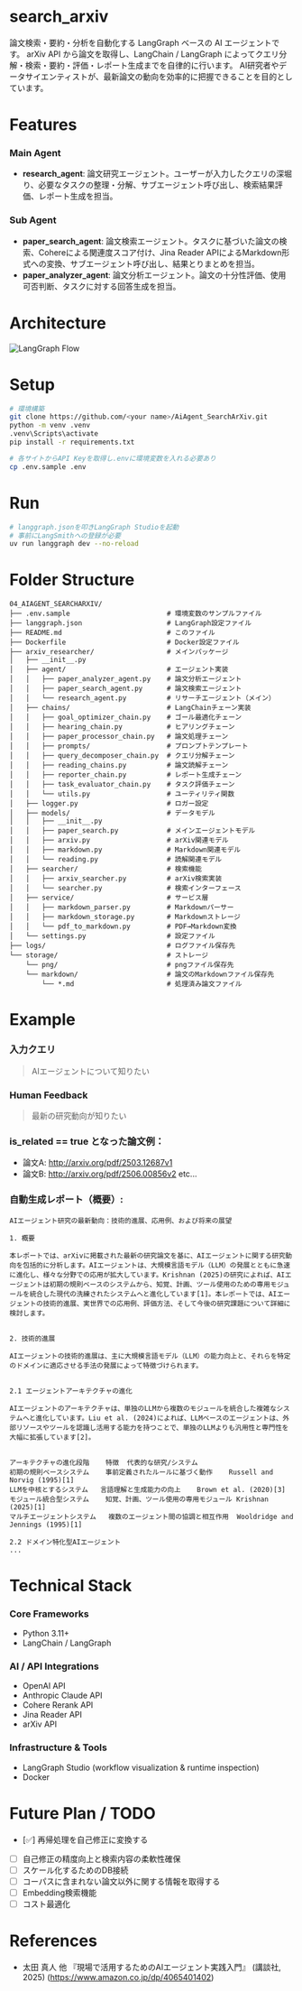 # search_arxiv
論文検索・要約・分析を自動化する LangGraph ベースの AI エージェントです。
arXiv API から論文を取得し、LangChain / LangGraph によってクエリ分解・検索・要約・評価・レポート生成までを自律的に行います。
AI研究者やデータサイエンティストが、最新論文の動向を効率的に把握できることを目的としています。

# Features
### Main Agent
- **research_agent**: 論文研究エージェント。ユーザーが入力したクエリの深堀り、必要なタスクの整理・分解、サブエージェント呼び出し、検索結果評価、レポート生成を担当。
### Sub Agent
- **paper_search_agent**: 論文検索エージェント。タスクに基づいた論文の検索、Cohereによる関連度スコア付け、Jina Reader APIによるMarkdown形式への変換、サブエージェント呼び出し、結果とりまとめを担当。
- **paper_analyzer_agent**: 論文分析エージェント。論文の十分性評価、使用可否判断、タスクに対する回答生成を担当。

# Architecture
![LangGraph Flow](./storage/png/image.png)

# Setup
```bash
# 環境構築
git clone https://github.com/<your name>/AiAgent_SearchArXiv.git
python -m venv .venv
.venv\Scripts\activate
pip install -r requirements.txt

# 各サイトからAPI Keyを取得し.envに環境変数を入れる必要あり
cp .env.sample .env
```

# Run
```bash
# langgraph.jsonを叩きLangGraph Studioを起動
# 事前にLangSmithへの登録が必要
uv run langgraph dev --no-reload
```

# Folder Structure
```
04_AIAGENT_SEARCHARXIV/
├── .env.sample                        # 環境変数のサンプルファイル
├── langgraph.json                     # LangGraph設定ファイル
├── README.md                          # このファイル
├── Dockerfile                         # Docker設定ファイル
├── arxiv_researcher/                  # メインパッケージ
│   ├── __init__.py
│   ├── agent/                         # エージェント実装
│   │   ├── paper_analyzer_agent.py    # 論文分析エージェント
│   │   ├── paper_search_agent.py      # 論文検索エージェント
│   │   └── research_agent.py          # リサーチエージェント（メイン）
│   ├── chains/                        # LangChainチェーン実装
│   │   ├── goal_optimizer_chain.py    # ゴール最適化チェーン
│   │   ├── hearing_chain.py           # ヒアリングチェーン
│   │   ├── paper_processor_chain.py   # 論文処理チェーン
│   │   ├── prompts/                   # プロンプトテンプレート
│   │   ├── query_decomposer_chain.py  # クエリ分解チェーン
│   │   ├── reading_chains.py          # 論文読解チェーン
│   │   ├── reporter_chain.py          # レポート生成チェーン
│   │   ├── task_evaluator_chain.py    # タスク評価チェーン
│   │   └── utils.py                   # ユーティリティ関数
│   ├── logger.py                      # ロガー設定
│   ├── models/                        # データモデル
│   │   ├── __init__.py
│   │   ├── paper_search.py            # メインエージェントモデル
│   │   ├── arxiv.py                   # arXiv関連モデル
│   │   ├── markdown.py                # Markdown関連モデル
│   │   └── reading.py                 # 読解関連モデル
│   ├── searcher/                      # 検索機能
│   │   ├── arxiv_searcher.py          # arXiv検索実装
│   │   └── searcher.py                # 検索インターフェース
│   ├── service/                       # サービス層
│   │   ├── markdown_parser.py         # Markdownパーサー
│   │   ├── markdown_storage.py        # Markdownストレージ
│   │   └── pdf_to_markdown.py         # PDF→Markdown変換
│   └── settings.py                    # 設定ファイル
├── logs/                              # ログファイル保存先
└── storage/                           # ストレージ
    └── png/                           # pngファイル保存先
    └── markdown/                      # 論文のMarkdownファイル保存先
        └── *.md                       # 処理済み論文ファイル
```

# Example
### **入力クエリ**
> AIエージェントについて知りたい

### **Human Feedback**
> 最新の研究動向が知りたい

### **is_related == true となった論文例：**
- 論文A: http://arxiv.org/pdf/2503.12687v1
- 論文B: http://arxiv.org/pdf/2506.00856v2 etc...

### **自動生成レポート（概要）:**
```
AIエージェント研究の最新動向：技術的進展、応用例、および将来の展望

1. 概要

本レポートでは、arXivに掲載された最新の研究論文を基に、AIエージェントに関する研究動向を包括的に分析します。AIエージェントは、大規模言語モデル（LLM）の発展とともに急速に進化し、様々な分野での応用が拡大しています。Krishnan (2025)の研究によれば、AIエージェントは初期の規則ベースのシステムから、知覚、計画、ツール使用のための専用モジュールを統合した現代の洗練されたシステムへと進化しています[1]。本レポートでは、AIエージェントの技術的進展、実世界での応用例、評価方法、そして今後の研究課題について詳細に検討します。


2. 技術的進展

AIエージェントの技術的進展は、主に大規模言語モデル（LLM）の能力向上と、それらを特定のドメインに適応させる手法の発展によって特徴づけられます。


2.1 エージェントアーキテクチャの進化

AIエージェントのアーキテクチャは、単独のLLMから複数のモジュールを統合した複雑なシステムへと進化しています。Liu et al. (2024)によれば、LLMベースのエージェントは、外部リソースやツールを認識し活用する能力を持つことで、単独のLLMよりも汎用性と専門性を大幅に拡張しています[2]。


アーキテクチャの進化段階	特徴	代表的な研究/システム
初期の規則ベースシステム	事前定義されたルールに基づく動作	Russell and Norvig (1995)[1]
LLMを中核とするシステム	言語理解と生成能力の向上	Brown et al. (2020)[3]
モジュール統合型システム	知覚、計画、ツール使用の専用モジュール	Krishnan (2025)[1]
マルチエージェントシステム	複数のエージェント間の協調と相互作用	Wooldridge and Jennings (1995)[1]

2.2 ドメイン特化型AIエージェント
...
```

# Technical Stack
### Core Frameworks
- Python 3.11+
- LangChain / LangGraph

### AI / API Integrations
- OpenAI API
- Anthropic Claude API
- Cohere Rerank API
- Jina Reader API
- arXiv API

### Infrastructure & Tools
- LangGraph Studio (workflow visualization & runtime inspection)
- Docker

# Future Plan / TODO
- [✅] 再帰処理を自己修正に変換する
- [ ] 自己修正の精度向上と検索内容の柔軟性確保
- [ ] スケール化するためのDB接続
- [ ] コーパスに含まれない論文以外に関する情報を取得する
- [ ] Embedding検索機能
- [ ] コスト最適化

# References
- 太田 真人 他 『現場で活用するためのAIエージェント実践入門』 (講談社, 2025)
(https://www.amazon.co.jp/dp/4065401402)